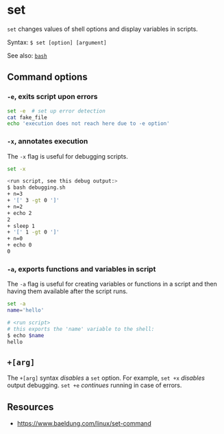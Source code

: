 # set

`set` changes values of shell options and display variables in scripts.

Syntax: `$ set [option] [argument]`

See also: [`bash`](bash.md)

## Command options

### `-e`, exits script upon errors
```bash
set -e  # set up error detection
cat fake_file
echo 'execution does not reach here due to -e option'
```

### `-x`, annotates execution
The `-x` flag is useful for debugging scripts.

```bash
set -x

<run script, see this debug output:>
$ bash debugging.sh
+ n=3
+ '[' 3 -gt 0 ']'
+ n=2
+ echo 2
2
+ sleep 1
+ '[' 1 -gt 0 ']'
+ n=0
+ echo 0
0
```

### `-a`, exports functions and variables in script
The `-a` flag is useful for creating variables or functions in a script and then having them available after the script runs.

```bash
set -a
name='hello'

# <run script>
# this exports the 'name' variable to the shell:
$ echo $name
hello
```

## `+[arg]`
The `+[arg]` syntax *disables* a `set` option. For example, `set +x` *disables* output debugging. `set +e` *continues* running in case of errors.

## Resources
- https://www.baeldung.com/linux/set-command
